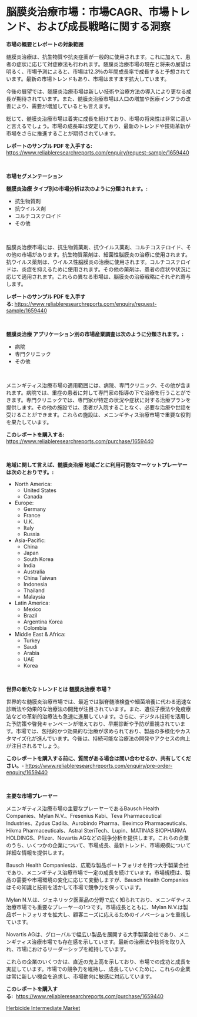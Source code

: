 <p><h1>脳膜炎治療市場：市場CAGR、市場トレンド、および成長戦略に関する洞察</h1></p><p><strong>市場の概要とレポートの対象範囲</strong></p>
<p><p>髄膜炎治療は、抗生物質や抗炎症薬が一般的に使用されます。これに加えて、患者の症状に応じて対症療法も行われます。髄膜炎治療市場の現在と将来の展望は明るく、市場予測によると、市場は12.3％の年間成長率で成長すると予想されています。最新の市場トレンドもあり、市場はますます拡大しています。</p><p>今後の展望では、髄膜炎治療市場は新しい技術や治療方法の導入により更なる成長が期待されています。また、髄膜炎治療市場は人口の増加や医療インフラの改善により、需要が増加しているとも言えます。</p><p>総じて、髄膜炎治療市場は着実に成長を続けており、市場の将来性は非常に高いと言えるでしょう。市場の成長率は安定しており、最新のトレンドや技術革新が市場をさらに推進することが期待されています。</p></p>
<p><strong>レポートのサンプル PDF を入手する:</strong> <a href="https://www.reliableresearchreports.com/enquiry/request-sample/1659440">https://www.reliableresearchreports.com/enquiry/request-sample/1659440</a></p>
<p>&nbsp;</p>
<p><strong>市場セグメンテーション</strong></p>
<p><strong>髄膜炎治療 タイプ別の市場分析は次のように分類されます。:</strong></p>
<p><ul><li>抗生物質剤</li><li>抗ウイルス剤</li><li>コルチコステロイド</li><li>その他</li></ul></p>
<p>&nbsp;</p>
<p><p>脳膜炎治療市場には、抗生物質薬剤、抗ウイルス薬剤、コルチコステロイド、その他の市場があります。抗生物質薬剤は、細菌性脳膜炎の治療に使用されます。抗ウイルス薬剤は、ウイルス性脳膜炎の治療に使用されます。コルチコステロイドは、炎症を抑えるために使用されます。その他の薬剤は、患者の症状や状況に応じて適用されます。これらの異なる市場は、脳膜炎の治療戦略にそれぞれ寄与します。</p></p>
<p><strong>レポートのサンプル PDF を入手する:</strong>&nbsp;<a href="https://www.reliableresearchreports.com/enquiry/request-sample/1659440">https://www.reliableresearchreports.com/enquiry/request-sample/1659440</a></p>
<p>&nbsp;</p>
<p><strong> 髄膜炎治療 アプリケーション別の市場産業調査は次のように分類されます。:</strong></p>
<p><ul><li>病院</li><li>専門クリニック</li><li>その他</li></ul></p>
<p>&nbsp;</p>
<p><p>メニンギティス治療市場の適用範囲には、病院、専門クリニック、その他が含まれます。病院では、重症の患者に対して専門家の指導の下で治療を行うことができます。専門クリニックでは、専門家が特定の状況や症状に対する治療プランを提供します。その他の施設では、患者が入院することなく、必要な治療や世話を受けることができます。これらの施設は、メニンギティス治療市場で重要な役割を果たしています。</p></p>
<p><strong>このレポートを購入する:</strong>&nbsp; <a href="https://www.reliableresearchreports.com/purchase/1659440">https://www.reliableresearchreports.com/purchase/1659440</a></p>
<p>&nbsp;</p>
<p><strong>地域に関して言えば、髄膜炎治療 地域ごとに利用可能なマーケットプレーヤーは次のとおりです。:</strong></p>
<p><ul>
    <li>
        North America:
        <ul>
            <li>United States</li>
            <li>Canada</li>
        </ul>
    </li>
    <li>
        Europe:
        <ul>
            <li>Germany</li>
            <li>France</li>
            <li>U.K.</li>
            <li>Italy</li>
            <li>Russia</li>
        </ul>
    </li>
    <li>
        Asia-Pacific:
        <ul>
            <li>China</li>
            <li>Japan</li>
            <li>South Korea</li>
            <li>India</li>
            <li>Australia</li>
            <li>China Taiwan</li>
            <li>Indonesia</li>
            <li>Thailand</li>
            <li>Malaysia</li>
        </ul>
    </li>
    <li>
        Latin America:
        <ul>
            <li>Mexico</li>
            <li>Brazil</li>
            <li>Argentina Korea</li>
            <li>Colombia</li>
        </ul>
    </li>
    <li>
        Middle East & Africa:
        <ul>
            <li>Turkey</li>
            <li>Saudi</li>
            <li>Arabia</li>
            <li>UAE</li>
            <li>Korea</li>
        </ul>
    </li>
    </ul></p>
<p>&nbsp;</p>
<p><strong>世界の新たなトレンドとは 髄膜炎治療 市場？</strong></p>
<p><p>世界的な髄膜炎治療市場では、最近では脳脊髄液検査や細菌培養に代わる迅速な診断法や効果的な治療法の開発が注目されています。また、遺伝子療法や免疫療法などの革新的治療法も急速に進展しています。さらに、デジタル技術を活用した予防策や啓発キャンペーンが増えており、早期診断や予防が重視されています。市場では、包括的かつ効果的な治療が求められており、製品の多様化やカスタマイズ化が進んでいます。今後は、持続可能な治療法の開発やアクセスの向上が注目されるでしょう。</p></p>
<p><strong>このレポートを購入する前に、質問がある場合は問い合わせるか、共有してください。</strong>- <a href="https://www.reliableresearchreports.com/enquiry/pre-order-enquiry/1659440">https://www.reliableresearchreports.com/enquiry/pre-order-enquiry/1659440</a></p>
<p>&nbsp;</p>
<p><strong>主要な市場プレーヤー</strong></p>
<p><p>メニンギティス治療市場の主要なプレーヤーであるBausch Health Companies、Mylan N.V.、Fresenius Kabi、Teva Pharmaceutical Industries、Zydus Cadila、Aurobindo Pharma、Beximco Pharmaceuticals、Hikma Pharmaceuticals、Astral SteriTech、Lupin、MATINAS BIOPHARMA HOLDINGS、Pfizer、Novartis AGなどの競争分析を提供します。これらの企業のうち、いくつかの企業について、市場成長、最新トレンド、市場規模について詳細な情報を提供します。</p><p>Bausch Health Companiesは、広範な製品ポートフォリオを持つ大手製薬会社であり、メニンギティス治療市場で一定の成長を続けています。市場規模は、製品の需要や市場環境の変化に応じて変動しますが、Bausch Health Companiesはその知識と技術を活かして市場で競争力を保っています。</p><p>Mylan N.V.は、ジェネリック医薬品の分野で広く知られており、メニンギティス治療市場でも重要なプレーヤーの1つです。市場成長とともに、Mylan N.V.は製品ポートフォリオを拡大し、顧客ニーズに応えるためのイノベーションを重視しています。</p><p>Novartis AGは、グローバルで幅広い製品を展開する大手製薬会社であり、メニンギティス治療市場でも存在感を示しています。最新の治療法や技術を取り入れ、市場におけるリーダーシップを維持しています。</p><p>これらの企業のいくつかは、直近の売上高を示しており、市場での成功と成長を実証しています。市場での競争力を維持し、成長していくために、これらの企業は常に新しい機会を追求し、市場動向に敏感に対応しています。</p></p>
<p><strong>このレポートを購入する:</strong>&nbsp;&nbsp;<a href="https://www.reliableresearchreports.com/purchase/1659440">https://www.reliableresearchreports.com/purchase/1659440</a></p>
<p><p><a href="https://copper-carbon-84f.notion.site/Herbicide-Intermediate-Market-Furnish-Information-about-Market-Size-Market-Share-Market-Dynamics--b1b1980e4d074ef696d9ba8ff3c9eaf8">Herbicide Intermediate Market</a></p></p>